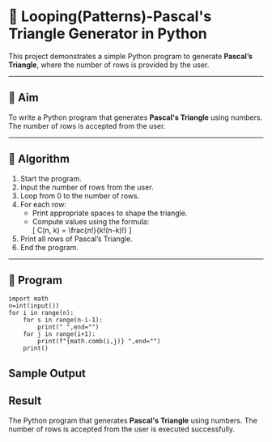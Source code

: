 # 🔺 Looping(Patterns)-Pascal's Triangle Generator in Python

This project demonstrates a simple Python program to generate **Pascal’s Triangle**, where the number of rows is provided by the user.

---

## 🎯 Aim

To write a Python program that generates **Pascal's Triangle** using numbers. The number of rows is accepted from the user.

---

## 🧠 Algorithm

1. Start the program.
2. Input the number of rows from the user.
3. Loop from 0 to the number of rows.
4. For each row:
   - Print appropriate spaces to shape the triangle.
   - Compute values using the formula:  
     \[
     C(n, k) = \frac{n!}{k!(n-k)!}
     \]
5. Print all rows of Pascal’s Triangle.
6. End the program.

---

## 🧪 Program
```
import math
n=int(input())
for i in range(n):
    for s in range(n-i-1):
        print(" ",end="")
    for j in range(i+1):
        print(f"{math.comb(i,j)} ",end="")            
    print()
```

## Sample Output

## Result
The Python program that generates **Pascal's Triangle** using numbers. The number of rows is accepted from the user is executed successfully.


